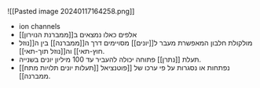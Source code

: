 ![[Pasted image 20240117164258.png]]
- ion channels
- אלפים כאלו נמצאים ב[[ממברנת הנוירון]]
- מולקולת חלבון המאפשרת מעבר ל[[יונים]] מסויימים דרך ה[[ממברנה]] בין ה[[נוזל חוץ-תאי]] וה[[נוזל תוך-תאי]].
- תעלת [[נתרן]] פתוחה יכולה להעביר עד 100 מיליון יונים בשנייה.
- [[תעלות יונים תלויות מתח]] נפתחות או נסגרות על פי ערכו של [[פוטנציאל ממברנה]].